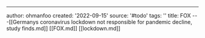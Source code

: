 ---
author: ohmanfoo
created: '2022-09-15'
source: '#todo'
tags: ''
title: FOX
---[[Germanys coronavirus lockdown not responsible for pandemic decline, study finds.md]]
[[FOX.md]]
[[lockdown.md]]
